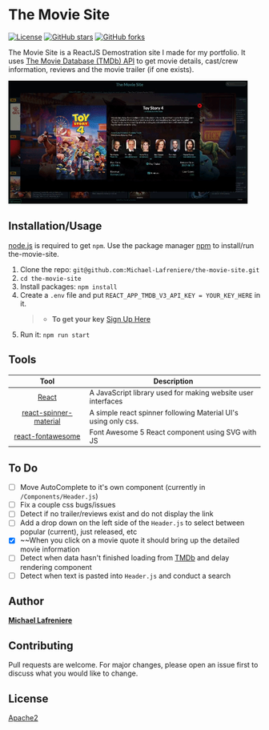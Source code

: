 # The Movie Site

[![License](https://img.shields.io/badge/license-Apache2-blue.svg?style=flat-square)](https://github.com/Michael-Lafreniere/the-movie-site/blob/master/LICENCE)
[![GitHub stars](https://img.shields.io/github/stars/Michael-Lafreniere/the-movie-site?style=flat-square)](https://github.com/Michael-Lafreniere/the-movie-site/stargazers)
[![GitHub forks](https://img.shields.io/github/forks/Michael-Lafreniere/the-movie-site.svg?style=flat-square)](https://github.com/Michael-Lafreniere/the-movie-site/network)

The Movie Site is a ReactJS Demostration site I made for my portfolio. It uses [The Movie Database (TMDb) API](https://www.themoviedb.org/documentation/api) to get movie details, cast/crew information, reviews and the movie trailer (if one exists).

![gif of the movie site](https://github.com/Michael-Lafreniere/the-movie-site/blob/master/docs/the-movie-site.gif)

## Installation/Usage

[node.js](http://nodejs.org/download/) is required to get `npm`. Use the package manager [npm](https://pip.pypa.io/en/stable/) to install/run the-movie-site.

1. Clone the repo: `git@github.com:Michael-Lafreniere/the-movie-site.git`
2. `cd the-movie-site`
3. Install packages: `npm install`
4. Create a `.env` file and put `REACT_APP_TMDB_V3_API_KEY = YOUR_KEY_HERE` in it.
   > - **To get your key** [Sign Up Here](https://www.themoviedb.org/account/signup)
5. Run it: `npm run start`

## Tools

|                                       Tool                                        | Description                                                    |
| :-------------------------------------------------------------------------------: | -------------------------------------------------------------- |
|                [React](http://facebook.github.io/react/index.html)                | A JavaScript library used for making website user interfaces   |
|  [react-spinner-material](https://www.npmjs.com/package/react-spinner-material)   | A simple react spinner following Material UI's using only css. |
| [react-fontawesome](https://www.npmjs.com/package/@fortawesome/react-fontawesome) | Font Awesome 5 React component using SVG with JS               |

## To Do

- [ ] Move AutoComplete to it's own component (currently in `/Components/Header.js`)
- [ ] Fix a couple css bugs/issues
- [ ] Detect if no trailer/reviews exist and do not display the link
- [ ] Add a drop down on the left side of the `Header.js` to select between popular (current), just released, etc
- [x] ~~When you click on a movie quote it should bring up the detailed movie information
- [ ] Detect when data hasn't finished loading from [TMDb](https://www.themoviedb.org) and delay rendering component
- [ ] Detect when text is pasted into `Header.js` and conduct a search

## Author

[**Michael Lafreniere**](https://github.com/Michael-Lafreniere)

## Contributing

Pull requests are welcome. For major changes, please open an issue first to discuss what you would like to change.

## License

[Apache2](https://choosealicense.com/licenses/apache-2.0/)
